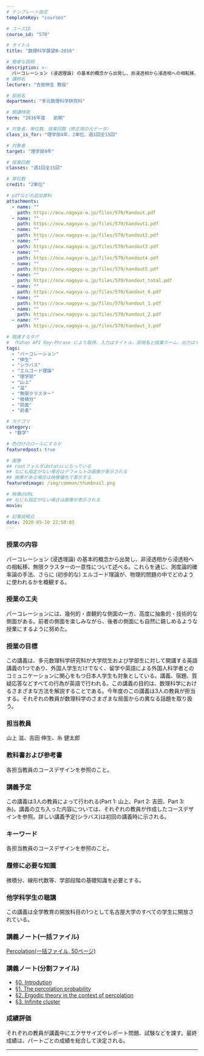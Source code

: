 ```yaml
---
# テンプレート指定
templateKey: "courses"

# コースID
course_id: "570"

# タイトル
title: "数理科学展望Ⅲ-2016"

# 簡単な説明
description: >-
  パーコレーション (浸透理論) の基本的概念から出発し、非浸透相から浸透相への相転移、無限クラスターの一意性について述べる。これらを通じ、測度論的確率論の手法、さらに (初歩的な) エルゴード理論が、物理的問題の中でどのように使われるかを概観する。 ....
# 講師名
lecturer: "吉田伸生 教授"

# 部局名
department: "多元数理科学研究科"

# 開講時限
term: "2016年度	前期"

# 対象者、単位数、授業回数（修正用の元データ）
class_is_for: "理学部4年、2単位、週1回全15回"

# 対象者
target: "理学部4年"

# 授業回数
classes: "週1回全15回"

# 単位数
credit: "2単位"

# pdfなどの追加資料
attachments:
  - name: "" 
    path: https://ocw.nagoya-u.jp/files/570/handout.pdf
  - name: "" 
    path: https://ocw.nagoya-u.jp/files/570/handout1.pdf
  - name: "" 
    path: https://ocw.nagoya-u.jp/files/570/handout2.pdf
  - name: "" 
    path: https://ocw.nagoya-u.jp/files/570/handout3.pdf
  - name: "" 
    path: https://ocw.nagoya-u.jp/files/570/handout4.pdf
  - name: "" 
    path: https://ocw.nagoya-u.jp/files/570/handout5.pdf
  - name: "" 
    path: https://ocw.nagoya-u.jp/files/570/handout_total.pdf
  - name: "" 
    path: https://ocw.nagoya-u.jp/files/570/handout_0.pdf
  - name: "" 
    path: https://ocw.nagoya-u.jp/files/570/handout_1.pdf
  - name: "" 
    path: https://ocw.nagoya-u.jp/files/570/handout_2.pdf
  - name: "" 
    path: https://ocw.nagoya-u.jp/files/570/handout_3.pdf

# 関連するタグ
# （Yahoo API Key-Phrase により取得。入力はタイトル、部局名と授業ホーム、出力はキーフレーズ（tags））
tags:
  - "パーコレーション"
  - "伸生"
  - "シラバス"
  - "エルゴード理論"
  - "理学部"
  - "山上"
  - "滋"
  - "無限クラスター"
  - "微積分"
  - "局面"
  - "前者"

# カテゴリ
category:
 - "数学"

# 色付けのロールにするか
featuredpost: true

# 画像
## rootフォルダはstaticになっている
## なにも指定がない場合はデフォルトの画像が表示される
## 映像がある場合は映像優先で表示する
featuredimage: /img/common/thumbnail.png

# 映像のURL
## なにも指定がない場合は画像が表示される
movie: 

# 記事投稿日
date: 2020-05-10 22:50:03
---
```


### 授業の内容

パーコレーション (浸透理論) の基本的概念から出発し、非浸透相から浸透相への相転移、無限クラスターの一意性について述べる。これらを通じ、測度論的確率論の手法、さらに (初歩的な) エルゴード理論が、物理的問題の中でどのように使われるかを概観する。




### 授業の工夫

パーコレーションには、幾何的・直観的な側面の一方、高度に抽象的・技術的な側面がある。前者の側面を楽しみながら、後者の側面にも自然に親しめるような授業にするように努めた。





### 授業の目標

この講義は、多元数理科学研究科が大学院生および学部生に対して開講する英語講義の1つであり、外国人学生だけでなく、留学や英語による外国人科学者とのコミュニケーションに関心をもつ日本人学生も対象としている。講義、宿題、質疑応答などすべての行為が英語で行われる。この講義の目的は、数理科学におけるさまざまな方法を解説することである。今年度のこの講義は3人の教員が担当する。それぞれの教員が数理科学のさまざまな局面からの異なる話題を取り扱う。

### 担当教員

山上 滋、吉田 伸生、糸 健太郎

### 教科書および参考書

各担当教員のコースデザインを参照のこと。

### 講義予定

この講義は3人の教員によって行われる(Part 1: 山上、Part 2: 吉田、Part 3: 糸)。講義の立ち入った内容については、それぞれの教員が作成したコースデザインを参照。詳しい講義予定(シラバス)は初回の講義時に示される。

### キーワード

各担当教員のコースデザインを参照のこと。

### 履修に必要な知識

微積分、線形代数等、学部段階の基礎知識を必要とする。

### 他学科学生の聴講

この講義は全学教育の開放科目の1つとして名古屋大学のすべての学生に開放されている。





### 講義ノート(一括ファイル)

[Percolation(一括ファイル, 50ページ)](https://ocw.nagoya-u.jp/files/570/handout_total.pdf) 

### 講義ノート(分割ファイル)


* [§0. Introdution](https://ocw.nagoya-u.jp/files/570/handout_0.pdf) 
* [§1. The percolation probability](https://ocw.nagoya-u.jp/files/570/handout_1.pdf) 
* [§2. Ergodic theory in the context of percolation](https://ocw.nagoya-u.jp/files/570/handout_2.pdf) 
* [§3. Infinite cluster](https://ocw.nagoya-u.jp/files/570/handout_3.pdf) 








### 成績評価

それぞれの教員が講義中にエクササイズやレポート問題、試験などを課す。最終成績は、パートごとの成績を総合して決定される。






-----